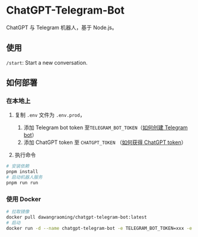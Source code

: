 # ChatGPT-Telegram-Bot

ChatGPT 与 Telegram 机器人，基于 Node.js。

## 使用

`/start`: Start a new conversation.

## 如何部署

### 在本地上

1. 复制 `.env` 文件为 `.env.prod`，

   1. 添加 Telegram bot token 至`TELEGRAM_BOT_TOKEN`（[如何创建 Telegram bot](https://learn.microsoft.com/en-us/azure/bot-service/bot-service-channel-connect-telegram?view=azure-bot-service-4.0)）
   2. 添加 ChatGPT token 至 `CHATGPT_TOKEN` （[如何获得 ChatGPT token](https://github.com/transitive-bullshit/chatgpt-api#session-tokens)）

2. 执行命令

```bash
# 安装依赖
pnpm install
# 启动机器人服务
pnpm run run
```

### 使用 Docker

```bash
# 拉取镜像
docker pull dawangraoming/chatgpt-telegram-bot:latest
# 启动
docker run -d --name chatgpt-telegram-bot -e TELEGRAM_BOT_TOKEN=xxx -e CHATGPT_TOKEN=xxxx chatgpt-telegram-bot
```

